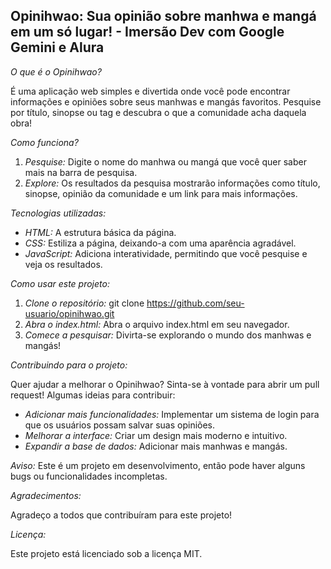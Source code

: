## Opinihwao: Sua opinião sobre manhwa e mangá em um só lugar! - Imersão Dev com Google Gemini e Alura

*O que é o Opinihwao?*

É uma aplicação web simples e divertida onde você pode encontrar informações e opiniões sobre seus manhwas e mangás favoritos. Pesquise por título, sinopse ou tag e descubra o que a comunidade acha daquela obra!

*Como funciona?*

1. *Pesquise:* Digite o nome do manhwa ou mangá que você quer saber mais na barra de pesquisa.
2. *Explore:* Os resultados da pesquisa mostrarão informações como título, sinopse, opinião da comunidade e um link para mais informações.

*Tecnologias utilizadas:*

* *HTML:* A estrutura básica da página.
* *CSS:* Estiliza a página, deixando-a com uma aparência agradável.
* *JavaScript:* Adiciona interatividade, permitindo que você pesquise e veja os resultados.

*Como usar este projeto:*

1. *Clone o repositório:* git clone https://github.com/seu-usuario/opinihwao.git
2. *Abra o index.html:* Abra o arquivo index.html em seu navegador.
3. *Comece a pesquisar:* Divirta-se explorando o mundo dos manhwas e mangás!

*Contribuindo para o projeto:*

Quer ajudar a melhorar o Opinihwao? Sinta-se à vontade para abrir um pull request! Algumas ideias para contribuir:

* *Adicionar mais funcionalidades:* Implementar um sistema de login para que os usuários possam salvar suas opiniões.
* *Melhorar a interface:* Criar um design mais moderno e intuitivo.
* *Expandir a base de dados:* Adicionar mais manhwas e mangás.

*Aviso:* Este é um projeto em desenvolvimento, então pode haver alguns bugs ou funcionalidades incompletas.

*Agradecimentos:*

Agradeço a todos que contribuíram para este projeto! 

*Licença:*

Este projeto está licenciado sob a licença MIT.
